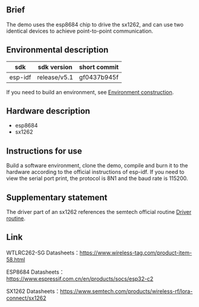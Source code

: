 ## Brief

The demo uses the esp8684 chip to drive the sx1262, and can use two identical devices to achieve point-to-point communication.

## Environmental description

| sdk     | sdk version  | short commit |
| ------- | ------------ | ------------ |
| esp-idf | release/v5.1 | gf0437b945f  |

If you need to build an environment, see [Environment construction](https://docs.espressif.com/projects/esp-idf/zh_CN/release-v5.1/esp32c2/get-started/linux-macos-setup.html).

## Hardware description

- esp8684
- sx1262

## Instructions for use

Build a software environment, clone the demo, compile and burn it to the hardware according to the official instructions of esp-idf. If you need to view the serial port print, the protocol is 8N1 and the baud rate is 115200.

## Supplementary statement

The driver part of an sx1262 references the semtech official routine [Driver routine](https://github.com/Lora-net/SWSD003).

## Link
WTLRC262-SG Datasheets：https://www.wireless-tag.com/product-item-58.html

ESP8684 Datasheets：https://www.espressif.com.cn/en/products/socs/esp32-c2

SX1262 Datasheets：https://www.semtech.com/products/wireless-rf/lora-connect/sx1262